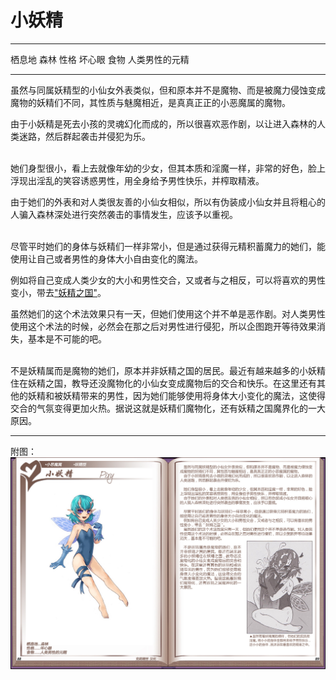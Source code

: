 # 小妖精

  -------- ----------------
  栖息地   森林
  性格     坏心眼
  食物     人类男性的元精
  -------- ----------------

虽然与同属妖精型的小仙女外表类似，但和原本并不是魔物、而是被魔力侵蚀变成魔物的妖精们不同，其性质与魅魔相近，是真真正正的小恶魔属的魔物。

由于小妖精是死去小孩的灵魂幻化而成的，所以很喜欢恶作剧，以让进入森林的人类迷路，然后群起袭击并侵犯为乐。

<br>
她们身型很小，看上去就像年幼的少女，但其本质和淫魔一样，非常的好色，脸上浮现出淫乱的笑容诱惑男性，用全身给予男性快乐，并榨取精液。

由于她们的外表和对人类很友善的小仙女相似，所以有伪装成小仙女并且将粗心的人骗入森林深处进行突然袭击的事情发生，应该予以重视。

<br>
尽管平时她们的身体与妖精们一样非常小，但是通过获得元精积蓄魔力的她们，能使用让自己或者男性的身体大小自由变化的魔法。

例如将自己变成人类少女的大小和男性交合，又或者与之相反，可以将喜欢的男性变小，带去["妖精之国"](资料妖精之国.md)。

虽然她们的这个术法效果只有一天，但她们使用这个并不单是恶作剧。对人类男性使用这个术法的时候，必然会在那之后对男性进行侵犯，所以企图跑开等待效果消失，基本是不可能的吧。

<br>
不是妖精属而是魔物的她们，原本并非妖精之国的居民。最近有越来越多的小妖精住在妖精之国，教导还没魔物化的小仙女变成魔物后的交合和快乐。在这里还有其他的妖精和被妖精带来的男性，因为她们能够使用将身体大小变化的魔法，这使得交合的气氛变得更加火热。据说这就是妖精们魔物化，还有妖精之国魔界化的一大原因。

------------------------------------------------------------------------

附图： ![](img\魔物娘图鉴I\88-89小妖精.jpg)

